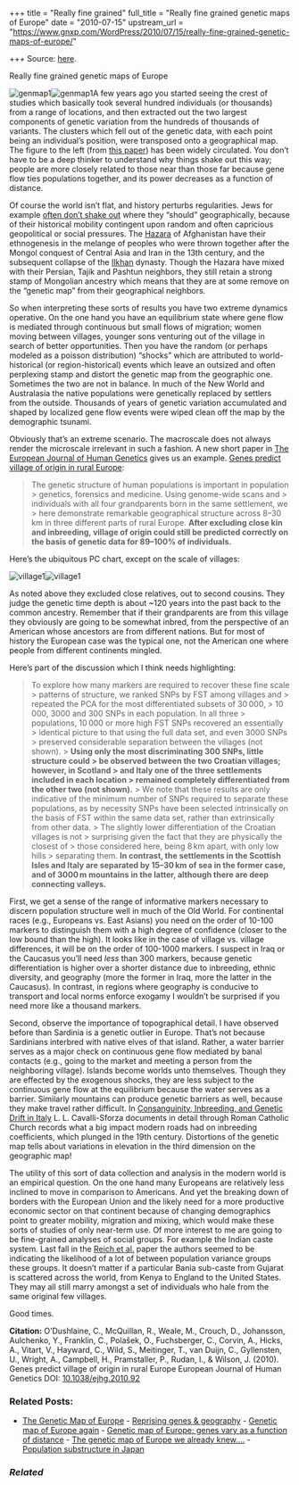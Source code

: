 +++
title = "Really fine grained"
full_title = "Really fine grained genetic maps of Europe"
date = "2010-07-15"
upstream_url = "https://www.gnxp.com/WordPress/2010/07/15/really-fine-grained-genetic-maps-of-europe/"

+++
Source: [here](https://www.gnxp.com/WordPress/2010/07/15/really-fine-grained-genetic-maps-of-europe/).

Really fine grained genetic maps of Europe

![genmap1](https://i0.wp.com/blogs.discovermagazine.com/gnxp/files/2010/07/genmap1.jpg?resize=400%2C312)![genmap1](https://i0.wp.com/blogs.discovermagazine.com/gnxp/files/2010/07/genmap1.jpg?resize=400%2C312)A few years ago you started seeing the crest of studies which basically took several hundred individuals (or thousands) from a range of locations, and then extracted out the two largest components of genetic variation from the hundreds of thousands of variants. The clusters which fell out of the genetic data, with each point being an individual’s position, were transposed onto a geographical map. The figure to the left (from [this paper](http://blogs.discovermagazine.com/gnxp/2008/08/genetic-map-of-europe-genes-vary-as-a-function-of-distance/))
 has been widely circulated. You don’t have to be a deep thinker to understand why things shake out this way; people are more closely related to those near than those far because gene flow ties populations together, and its power decreases as a function of distance.

Of course the world isn’t flat, and history perturbs regularities. Jews for example [often don’t shake out](http://blogs.discovermagazine.com/gnxp/2010/06/genetics-the-jews-its-still-complicated/) where they “should” geographically, because of their historical mobility contingent upon random and often capricious geopolitical or social pressures. The [Hazara](http://blogs.discovermagazine.com/gnxp/2009/09/yes-uyghurs-are-a-new-hybrid-population/) of Afghanistan have their ethnogenesis in the melange of peoples who were thrown together after the Mongol conquest of Central Asia and Iran in the 13th century, and the subsequent collapse of the [Ilkhan](http://blogs.discovermagazine.com/gnxp/2009/09/yes-uyghurs-are-a-new-hybrid-population/) dynasty. Though the Hazara have mixed with their Persian, Tajik and Pashtun neighbors, they still retain a strong stamp of Mongolian ancestry which means that they are at some remove on the “genetic map” from their geographical neighbors.

  
So when interpreting these sorts of results you have two extreme dynamics operative. On the one hand you have an equilibrium state where gene flow is mediated through continuous but small flows of migration; women moving between villages, younger sons venturing out of the village in search of better opportunities. Then you have the random (or perhaps modeled as a poisson distribution) “shocks” which are attributed to world-historical (or region-historical) events which leave an outsized and often perplexing stamp and distort the genetic map from the geographic one. Sometimes the two are not in balance. In much of the New World and Australasia the native populations were genetically replaced by settlers from the outside. Thousands of years of genetic variation accumulated and shaped by localized gene flow events were wiped clean off the map by the demographic tsunami.

Obviously that’s an extreme scenario. The macroscale does not always render the microscale irrelevant in such a fashion. A new short paper in [The European Journal of Human Genetics](http://www.nature.com/ejhg/journal/vaop/ncurrent/full/ejhg201092a.html#abs) gives us an example. [Genes predict village of origin in rural Europe](http://www.nature.com/ejhg/journal/vaop/ncurrent/full/ejhg201092a.html#abs):

> The genetic structure of human populations is important in population > genetics, forensics and medicine. Using genome-wide scans and > individuals with all four grandparents born in the same settlement, we > here demonstrate remarkable geographical structure across 8–30 km in three different parts of rural Europe. **After excluding close kin and inbreeding, village of origin could still be predicted correctly on the basis of genetic data for 89–100% of individuals.**

Here’s the ubiquitous PC chart, except on the scale of villages:

![village1](https://i0.wp.com/blogs.discovermagazine.com/gnxp/files/2010/07/village1.png?resize=600%2C838)![village1](https://i0.wp.com/blogs.discovermagazine.com/gnxp/files/2010/07/village1.png?resize=600%2C838)

As noted above they excluded close relatives, out to second cousins. They judge the genetic time depth is about \~120 years into the past back to the common ancestry. Remember that if their grandparents are from this village they obviously are going to be somewhat inbred, from the perspective of an American whose ancestors are from different nations. But for most of history the European case was the typical one, not the American one where people from different continents mingled.

Here’s part of the discussion which I think needs highlighting:

> To explore how many markers are required to recover these fine scale > patterns of structure, we ranked SNPs by FST among villages and > repeated the PCA for the most differentiated subsets of 30 000, > 10 000, 3000 and 300 SNPs in each population. In all three > populations, 10 000 or more high FST SNPs recovered an essentially > identical picture to that using the full data set, and even 3000 SNPs > preserved considerable separation between the villages (not shown). > **Using only the most discriminating 300 SNPs, little structure could > be observed between the two Croatian villages; however, in Scotland > and Italy one of the three settlements included in each location > remained completely differentiated from the other two (not shown).** > We note that these results are only indicative of the minimum number of SNPs required to separate these populations, as by necessity SNPs have been selected intrinsically on the basis of FST within the same data set, rather than extrinsically from other data. >
> The slightly lower differentiation of the Croatian villages is not > surprising given the fact that they are physically the closest of > those considered here, being 8 km apart, with only low hills > separating them. **In contrast, the settlements in the Scottish Isles and Italy are separated by 15–30 km of sea in the former case, and of 3000 m mountains in the latter, although there are deep connecting valleys.**

First, we get a sense of the range of informative markers necessary to discern population structure well in much of the Old World. For continental races (e.g., Europeans vs. East Asians) you need on the order of 10-100 markers to distinguish them with a high degree of confidence (closer to the low bound than the high). It looks like in the case of village vs. village differences, it will be on the order of 100-1000 markers. I suspect in Iraq or the Caucasus you’ll need *less* than 300 markers, because genetic differentiation is higher over a shorter distance due to inbreeding, ethnic diversity, and geography (more the former in Iraq, more the latter in the Caucasus). In contrast, in regions where geography is conducive to transport and local norms enforce exogamy I wouldn’t be surprised if you need more like a thousand markers.

Second, observe the importance of topographical detail. I have observed before than Sardinia is a genetic outlier in Europe. That’s not because Sardinians interbred with native elves of that island. Rather, a water barrier serves as a major check on continuous gene flow mediated by banal contacts (e.g., going to the market and meeting a person from the neighboring village). Islands become worlds unto themselves. Though they are effected by the exogenous shocks, they are less subject to the continuous gene flow at the equilibrium because the water serves as a barrier. Similarly mountains can produce genetic barriers as well, because they make travel rather difficult. In [Consanguinity, Inbreeding, and Genetic Drift in Italy](https://www.amazon.com/exec/obidos/ASIN//0691089914/geneexpressio-20/) L. L. Cavalli-Sforza documents in detail through Roman Catholic Church records what a big impact modern roads had on inbreeding coefficients, which plunged in the 19th century. Distortions of the genetic map tells about variations in elevation in the third dimension on the geographic map!

The utility of this sort of data collection and analysis in the modern world is an empirical question. On the one hand many Europeans are relatively less inclined to move in comparison to Americans. And yet the breaking down of borders with the European Union and the likely need for a more productive economic sector on that continent because of changing demographics point to greater mobility, migration and mixing, which would make these sorts of studies of only near-term use. Of more interest to me are going to be fine-grained analyses of social groups. For example the Indian caste system. Last fall in the [Reich et al.](http://blogs.discovermagazine.com/gnxp/2009/09/indians-as-hybrids-a-k-a-aryan-invasion-in-the-house/) paper the authors seemed to be indicating the likelihood of a lot of between population variance groups these groups. It doesn’t matter if a particular Bania sub-caste from Gujarat is scattered across the world, from Kenya to England to the United States. They may all still marry amongst a set of individuals who hale from the same original few villages.

Good times.

**Citation:** O’Dushlaine, C., McQuillan, R., Weale, M., Crouch, D., Johansson, Aulchenko, Y., Franklin, C., Polašek, O., Fuchsberger, C., Corvin, A., Hicks, A., Vitart, V., Hayward, C., Wild, S., Meitinger, T., van Duijn, C., Gyllensten, U., Wright, A., Campbell, H., Pramstaller, P., Rudan, I., & Wilson, J. (2010). Genes predict village of origin in rural Europe European Journal of Human Genetics DOI: [10.1038/ejhg.2010.92](https://dx.doi.org/10.1038/ejhg.2010.92)

### Related Posts:

- [The Genetic Map of
  Europe](https://www.gnxp.com/WordPress/2008/08/14/the-genetic-map-of-europe/) - [Reprising genes &
  geography](https://www.gnxp.com/WordPress/2012/04/16/reprising-genes-geography/) - [Genetic map of Europe
  again](https://www.gnxp.com/WordPress/2008/08/31/genetic-map-of-europe-again/) - [Genetic map of Europe; genes vary as a function of
  distance](https://www.gnxp.com/WordPress/2008/08/31/genetic-map-of-europe-genes-vary-as-a-function-of-distance/) - [The genetic map of Europe we already
  knew....](https://www.gnxp.com/WordPress/2008/11/24/the-genetic-map-of-europe-we-already-knew/) - [Population substructure in
  Japan](https://www.gnxp.com/WordPress/2008/09/25/population-substructure-in-japan/)

### *Related*

[](https://www.addtoany.com/add_to/facebook?linkurl=https%3A%2F%2Fwww.gnxp.com%2FWordPress%2F2010%2F07%2F15%2Freally-fine-grained-genetic-maps-of-europe%2F&linkname=Really%20fine%20grained%20genetic%20maps%20of%20Europe "Facebook")[](https://www.addtoany.com/add_to/twitter?linkurl=https%3A%2F%2Fwww.gnxp.com%2FWordPress%2F2010%2F07%2F15%2Freally-fine-grained-genetic-maps-of-europe%2F&linkname=Really%20fine%20grained%20genetic%20maps%20of%20Europe "Twitter")[](https://www.addtoany.com/add_to/email?linkurl=https%3A%2F%2Fwww.gnxp.com%2FWordPress%2F2010%2F07%2F15%2Freally-fine-grained-genetic-maps-of-europe%2F&linkname=Really%20fine%20grained%20genetic%20maps%20of%20Europe "Email")[](https://www.addtoany.com/share)
